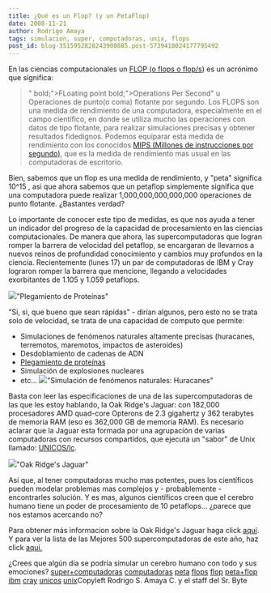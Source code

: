 ```yaml
---
title: ¿Qué es un Flop? (y un PetaFlop)
date: 2008-11-21
author: Rodrigo Amaya
tags: simulacion, super, computadoras, unix, flops
post_id: blog-3515952828243908885.post-5739418024177795492
---
```


En las ciencias computacionales un [FLOP (o flops o flop/s](http://es.wikipedia.org/wiki/FLOPS)) es un acrónimo
      que significa:

> " bold;">FLoating point  bold;">Operations Per
> Second" u Operaciones de punto(o coma)
> flotante por segundo.
Los FLOPS son una medida de rendimiento de
      una computadora, especialmente en el campo científico, en donde se utiliza mucho las
      operaciones con datos de tipo flotante, para realizar simulaciones precisas y obtener
      resultados fidedignos. Podemos equiparar esta medida de rendimiento con los conocidos [MIPS (Millones de instrucciones por segundo)](http://es.wikipedia.org/wiki/MIPS), que es la medida de rendimiento mas usual en las computadoras de
      escritorio.

Bien, sabemos que un
      flop es una medida de rendimiento, y "peta" significa 10^15 , asi que ahora sabemos que un
      petaflop simplemente significa que una computadora puede realizar 1,000,000,000,000,000
      operaciones de punto flotante. ¿Bastantes verdad?

Lo
      importante de conocer este tipo de medidas, es que nos ayuda a tener un indicador del progreso
      de la capacidad de procesamiento en las ciencias computacionales. De manera que ahora, las
      supercomputadoras que logran romper la barrera de velocidad del petaflop, se encargaran de
      llevarnos a nuevos reinos de profundidad conocimiento y cambios muy profundos en la ciencia.
      Recientemente (lunes 17) un par de computadoras de IBM y Cray lograron romper la barrera que
      mencione, llegando a velocidades exorbitantes de 1.105 y 1.059 petaflops.

[![](http://3.bp.blogspot.com/_ayvorITawE4/SSjGAZ83LFI/AAAAAAAABbI/5v-ORO_XQ4g/s320/800px-Protein_folding.png)](http://3.bp.blogspot.com/_ayvorITawE4/SSjGAZ83LFI/AAAAAAAABbI/5v-ORO_XQ4g/s1600-h/800px-Protein_folding.png)"Plegamiento de
      Proteínas"

"Si, si, que bueno que
      sean rápidas" - dirían algunos, pero esto no se trata solo de velocidad, se trata de una
      capacidad de computo que permite:

- Simulaciones de fenómenos naturales altamente precisas (huracanes, terremotos, maremotos, impactos de asteroides)
- Desdoblamiento de cadenas de ADN
- [Plegamiento de proteínas](http://es.wikipedia.org/wiki/Plegamiento_de_prote%C3%ADnas)
- Simulación de explosiones nucleares
- etc...
[![](http://4.bp.blogspot.com/_ayvorITawE4/SSjGAgr7o5I/AAAAAAAABbQ/QuU41fMu2jA/s320/modsim_2.gif)](http://4.bp.blogspot.com/_ayvorITawE4/SSjGAgr7o5I/AAAAAAAABbQ/QuU41fMu2jA/s1600-h/modsim_2.gif)"Simulación de fenómenos
      naturales: Huracanes"

Basta con leer las
      especificaciones de una de las supercomputadoras de las que les estoy hablando, la
      Oak Ridge's Jaguar: con 182,000 procesadores AMD quad-core
      Opterons de 2.3 gigahertz y 362 terabytes de memoria RAM (eso es 362,000 GB de memoria RAM).
      Es necesario aclarar que la Jaguar esta formada por una agrupación de varias computadoras con
      recursos compartidos, que ejecuta un "sabor" de Unix llamado: [UNICOS/lc](http://en.wikipedia.org/wiki/UNICOS).

[![](http://3.bp.blogspot.com/_ayvorITawE4/SSjF_p0K_PI/AAAAAAAABbA/rbSFniD3fF0/s320/jaguar1.jpg)](http://3.bp.blogspot.com/_ayvorITawE4/SSjF_p0K_PI/AAAAAAAABbA/rbSFniD3fF0/s1600-h/jaguar1.jpg)"Oak Ridge's
      Jaguar"

Así que, al tener computadoras mucho
      mas potentes, pues los científicos pueden modelar problemas mas complejos y - probablemente -
      encontrarles solución. Y es mas, algunos científicos creen que el cerebro humano tiene un
      poder de procesamiento de 10 petaflops... ¿parece que nos estamos acercando no?

Para obtener más informacion sobre la Oak Ridge's Jaguar haga click [aquí](http://www.ornl.gov/info/press_releases/get_press_release.cfm?ReleaseNumber=mr20060825-00).
Y para ver la lista de las Mejores 500 supercomputadoras de este año, haz click [aquí.](http://www.top500.org/)

¿Crees que algún día
      se podría simular un cerebro humano con todo y sus emociones?
[super+computadoras](http://www.blogalaxia.com/tags/super+computadoras) [computadoras](http://www.blogalaxia.com/tags/computadoras) [peta](http://www.blogalaxia.com/tags/peta) [flops](http://www.blogalaxia.com/tags/flops) [flop](http://www.blogalaxia.com/tags/flop) [peta+flop](http://www.blogalaxia.com/tags/peta+flop) [ibm](http://www.blogalaxia.com/tags/ibm) [cray](http://www.blogalaxia.com/tags/cray) [unicos](http://www.blogalaxia.com/tags/unicos) [unix](http://www.blogalaxia.com/tags/unix)Copyleft Rodrigo S. Amaya C. y el staff del Sr.
      Byte